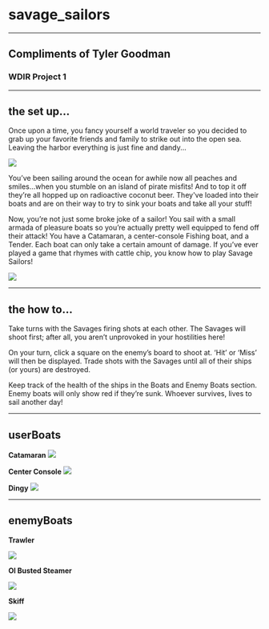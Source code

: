 # savage_sailors

<hr>

## Compliments of Tyler Goodman

### WDIR Project 1

<hr>

## the set up...

Once upon a time, you fancy yourself a world traveler so you decided to grab up your favorite friends and family to strike out into the open sea. Leaving the harbor everything is just fine and dandy...

![](./img/IMG_1077.jpg)

You’ve been sailing around the ocean for awhile now all peaches and smiles...when you stumble on an island of pirate misfits! And to top it off they’re all hopped up on radioactive coconut beer. They've loaded into their boats and are on their way to try to sink your boats and take all your stuff!

Now, you’re not just some broke joke of a sailor! You sail with a small armada of pleasure boats so you’re actually pretty well equipped to fend off their attack! You have a Catamaran, a center-console Fishing boat, and a Tender. Each boat can only take a certain amount of damage. If you’ve ever played a game that rhymes with cattle chip, you know how to play Savage Sailors!

![](./img/place_your_boats.png)
<!--
![](./img/fishing.png)

![](./img/tender.png) -->

<hr>

## the how to...

Take turns with the Savages firing shots at each other. The Savages will shoot first; after all, you aren’t unprovoked in your hostilities here!

On your turn, click a square on the enemy’s board to shoot at. ‘Hit’ or ‘Miss’ will then be displayed. Trade shots with the Savages until all of their ships (or yours) are destroyed.

Keep track of the health of the ships in the Boats and Enemy Boats section. Enemy boats will only show red if they’re sunk. Whoever survives, lives to sail another day!

<hr>

## userBoats

**Catamaran**
![](./img/cat_damg_3.png)

**Center Console**
![](./img/fishing_damg_2.png)

**Dingy**
![](./img/tender_damg_1.png)


<hr>

## enemyBoats

**Trawler**

![](./img/emTrawler_sunk.png)

**Ol Busted Steamer**

![](./img/olbusted_sunk.png)

**Skiff**

![](./img/skiff_sunk.png)
